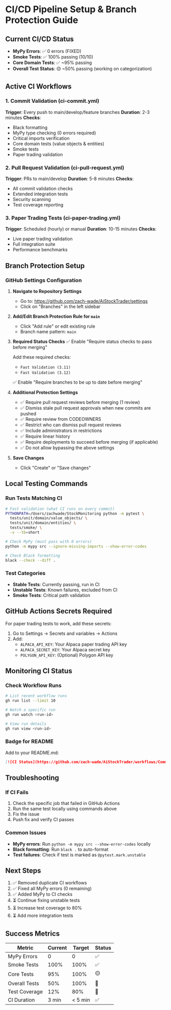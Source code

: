 # CI/CD Pipeline Setup & Branch Protection Guide

## Current CI/CD Status

- **MyPy Errors**: ✅ 0 errors (FIXED)
- **Smoke Tests**: ✅ 100% passing (10/10)
- **Core Domain Tests**: ✅ ~95% passing
- **Overall Test Status**: 🟡 ~50% passing (working on categorization)

## Active CI Workflows

### 1. Commit Validation (ci-commit.yml)

**Trigger**: Every push to main/develop/feature branches
**Duration**: 2-3 minutes
**Checks**:

- Black formatting
- MyPy type checking (0 errors required)
- Critical imports verification
- Core domain tests (value objects & entities)
- Smoke tests
- Paper trading validation

### 2. Pull Request Validation (ci-pull-request.yml)

**Trigger**: PRs to main/develop
**Duration**: 5-8 minutes
**Checks**:

- All commit validation checks
- Extended integration tests
- Security scanning
- Test coverage reporting

### 3. Paper Trading Tests (ci-paper-trading.yml)

**Trigger**: Scheduled (hourly) or manual
**Duration**: 10-15 minutes
**Checks**:

- Live paper trading validation
- Full integration suite
- Performance benchmarks

## Branch Protection Setup

### GitHub Settings Configuration

1. **Navigate to Repository Settings**
   - Go to: <https://github.com/zach-wade/AiStockTrader/settings>
   - Click on "Branches" in the left sidebar

2. **Add/Edit Branch Protection Rule for `main`**
   - Click "Add rule" or edit existing rule
   - Branch name pattern: `main`

3. **Required Status Checks**
   ✅ Enable "Require status checks to pass before merging"

   Add these required checks:
   - `Fast Validation (3.11)`
   - `Fast Validation (3.12)`

   ✅ Enable "Require branches to be up to date before merging"

4. **Additional Protection Settings**
   - ✅ Require pull request reviews before merging (1 review)
   - ✅ Dismiss stale pull request approvals when new commits are pushed
   - ✅ Require review from CODEOWNERS
   - ✅ Restrict who can dismiss pull request reviews
   - ✅ Include administrators in restrictions
   - ✅ Require linear history
   - ✅ Require deployments to succeed before merging (if applicable)
   - ✅ Do not allow bypassing the above settings

5. **Save Changes**
   - Click "Create" or "Save changes"

## Local Testing Commands

### Run Tests Matching CI

```bash
# Fast validation (what CI runs on every commit)
PYTHONPATH=/Users/zachwade/StockMonitoring python -m pytest \
  tests/unit/domain/value_objects/ \
  tests/unit/domain/entities/ \
  tests/smoke/ \
  -v --tb=short

# Check MyPy (must pass with 0 errors)
python -m mypy src --ignore-missing-imports --show-error-codes

# Check Black formatting
black --check --diff .
```

### Test Categories

- **Stable Tests**: Currently passing, run in CI
- **Unstable Tests**: Known failures, excluded from CI
- **Smoke Tests**: Critical path validation

## GitHub Actions Secrets Required

For paper trading tests to work, add these secrets:

1. Go to Settings → Secrets and variables → Actions
2. Add:
   - `ALPACA_API_KEY`: Your Alpaca paper trading API key
   - `ALPACA_SECRET_KEY`: Your Alpaca secret key
   - `POLYGON_API_KEY`: (Optional) Polygon API key

## Monitoring CI Status

### Check Workflow Runs

```bash
# List recent workflow runs
gh run list --limit 10

# Watch a specific run
gh run watch <run-id>

# View run details
gh run view <run-id>
```

### Badge for README

Add to your README.md:

```markdown
[![CI Status](https://github.com/zach-wade/AiStockTrader/workflows/Commit%20Validation/badge.svg)](https://github.com/zach-wade/AiStockTrader/actions)
```

## Troubleshooting

### If CI Fails

1. Check the specific job that failed in GitHub Actions
2. Run the same test locally using commands above
3. Fix the issue
4. Push fix and verify CI passes

### Common Issues

- **MyPy errors**: Run `python -m mypy src --show-error-codes` locally
- **Black formatting**: Run `black .` to auto-format
- **Test failures**: Check if test is marked as `@pytest.mark.unstable`

## Next Steps

1. ✅ Removed duplicate CI workflows
2. ✅ Fixed all MyPy errors (0 remaining)
3. ✅ Added MyPy to CI checks
4. ⏳ Continue fixing unstable tests
5. ⏳ Increase test coverage to 80%
6. ⏳ Add more integration tests

## Success Metrics

| Metric | Current | Target | Status |
|--------|---------|--------|--------|
| MyPy Errors | 0 | 0 | ✅ |
| Smoke Tests | 100% | 100% | ✅ |
| Core Tests | 95% | 100% | 🟡 |
| Overall Tests | 50% | 100% | 🔴 |
| Test Coverage | 12% | 80% | 🔴 |
| CI Duration | 3 min | < 5 min | ✅ |
